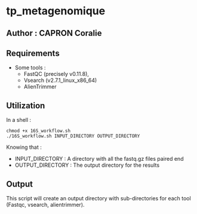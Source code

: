 # tp_metagenomique
## Author : CAPRON Coralie



## Requirements

* Some tools : 
	- FastQC (precisely v0.11.8),
	- Vsearch (v2.7.1_linux_x86_64)
	- AlienTrimmer

## Utilization

In a shell : 
```
chmod +x 16S_workflow.sh
./16S_workflow.sh INPUT_DIRECTORY OUTPUT_DIRECTORY
```

Knowing that :
- INPUT_DIRECTORY : A directory with all the fastq.gz files paired end
- OUTPUT_DIRECTORY : The output directory for the results

## Output

This script will create an output directory with sub-directories for each tool (Fastqc, vsearch, alientrimmer). 
